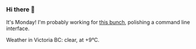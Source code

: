 ### Hi there :wave:

It's Monday! I'm probably working for [this bunch](https://github.com/kohofinancial), polishing a command line interface.

Weather in Victoria BC: clear, at +9°C.
